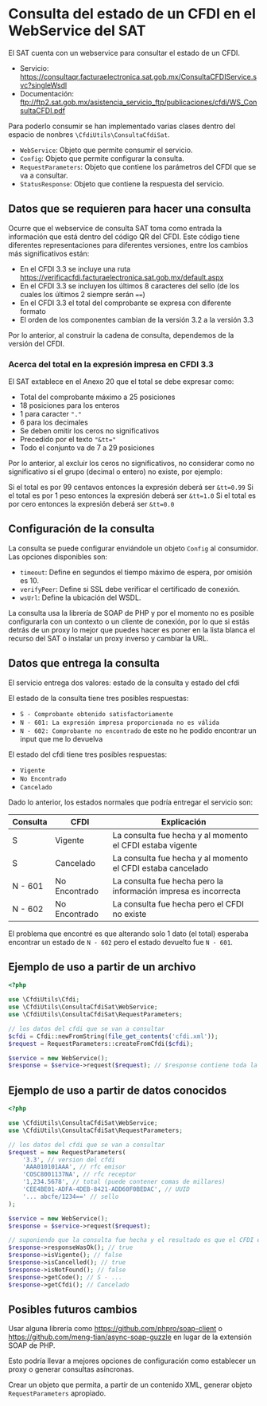 # Consulta del estado de un CFDI en el WebService del SAT

El SAT cuenta con un webservice para consultar el estado de un CFDI.

- Servicio: <https://consultaqr.facturaelectronica.sat.gob.mx/ConsultaCFDIService.svc?singleWsdl>
- Documentación: <ftp://ftp2.sat.gob.mx/asistencia_servicio_ftp/publicaciones/cfdi/WS_ConsultaCFDI.pdf>

Para poderlo consumir se han implementado varias clases dentro del espacio de nonbres `\CfdiUtils\ConsultaCfdiSat`.

- `WebService`: Objeto que permite consumir el servicio.
- `Config`: Objeto que permite configurar la consulta.
- `RequestParameters`: Objeto que contiene los parámetros del CFDI que se va a consultar.
- `StatusResponse`: Objeto que contiene la respuesta del servicio.


## Datos que se requieren para hacer una consulta

Ocurre que el webservice de consulta SAT toma como entrada la información que está dentro del código QR del CFDI.
Este código tiene diferentes representaciones para diferentes versiones, entre los cambios más significativos están:

- En el CFDI 3.3 se incluye una ruta <https://verificacfdi.facturaelectronica.sat.gob.mx/default.aspx>
- En el CFDI 3.3 se incluyen los últimos 8 caracteres del sello (de los cuales los últimos 2 siempre serán `==`)
- En el CFDI 3.3 el total del comprobante se expresa con diferente formato
- El orden de los componentes cambian de la versión 3.2 a la versión 3.3

Por lo anterior, al construir la cadena de consulta, dependemos de la versión del CFDI.


### Acerca del total en la expresión impresa en CFDI 3.3

El SAT extablece en el Anexo 20 que el total se debe expresar como:

- Total del comprobante máximo a 25 posiciones
- 18 posiciones para los enteros
- 1 para caracter `"."`
- 6 para los decimales
- Se deben omitir los ceros no significativos
- Precedido por el texto `"&tt="`
- Todo el conjunto va de 7 a 29 posiciones

Por lo anterior, al excluir los ceros no significativos, no considerar como
no significativo si el grupo (decimal o entero) no existe, por ejemplo:

Si el total es por 99 centavos entonces la expresión deberá ser `&tt=0.99`
Si el total es por 1 peso entonces la expresión deberá ser `&tt=1.0`
Si el total es por cero entonces la expresión deberá ser `&tt=0.0`


## Configuración de la consulta

La consulta se puede configurar enviándole un objeto `Config` al consumidor.
Las opciones disponibles son:

- `timeout`: Define en segundos el tiempo máximo de espera, por omisión es 10.
- `verifyPeer`: Define si SSL debe verificar el certificado de conexión.
- `wsUrl`: Define la ubicación del WSDL.

La consulta usa la librería de SOAP de PHP y por el momento no es posible configurarla
con un contexto o un cliente de conexión, por lo que si estás detrás de un proxy lo mejor
que puedes hacer es poner en la lista blanca el recurso del SAT o instalar un proxy inverso
y cambiar la URL.


## Datos que entrega la consulta

El servicio entrega dos valores: estado de la consulta y estado del cfdi

El estado de la consulta tiene tres posibles respuestas:

- `S - Comprobante obtenido satisfactoriamente`
- `N - 601: La expresión impresa proporcionada no es válida`
- `N - 602: Comprobante no encontrado` de este no he podido encontrar un input que me lo devuelva

El estado del cfdi tiene tres posibles respuestas:

- `Vigente`
- `No Encontrado`
- `Cancelado`

Dado lo anterior, los estados normales que podría entregar el servicio son:

Consulta | CFDI          | Explicación
-------- | ------------- | ---------------------------------------------------------------
S        | Vigente       | La consulta fue hecha y al momento el CFDI estaba vigente
S        | Cancelado     | La consulta fue hecha y al momento el CFDI estaba cancelado
N - 601  | No Encontrado | La consulta fue hecha pero la información impresa es incorrecta
N - 602  | No Encontrado | La consulta fue hecha pero el CFDI no existe

El problema que encontré es que alterando solo 1 dato (el total) esperaba encontrar un estado de `N - 602`
pero el estado devuelto fue `N - 601`.

## Ejemplo de uso a partir de un archivo

```php
<?php

use \CfdiUtils\Cfdi;
use \CfdiUtils\ConsultaCfdiSat\WebService;
use \CfdiUtils\ConsultaCfdiSat\RequestParameters;

// los datos del cfdi que se van a consultar
$cfdi = Cfdi::newFromString(file_get_contents('cfdi.xml'));
$request = RequestParameters::createFromCfdi($cfdi);

$service = new WebService();
$response = $service->request($request); // $response contiene toda la información
```

## Ejemplo de uso a partir de datos conocidos

```php
<?php

use \CfdiUtils\ConsultaCfdiSat\WebService;
use \CfdiUtils\ConsultaCfdiSat\RequestParameters;

// los datos del cfdi que se van a consultar
$request = new RequestParameters(
    '3.3', // version del cfdi
    'AAA010101AAA', // rfc emisor
    'COSC8001137NA', // rfc receptor
    '1,234.5678', // total (puede contener comas de millares)
    'CEE4BE01-ADFA-4DEB-8421-ADD60F0BEDAC', // UUID
    '... abcfe/1234==' // sello
);

$service = new WebService();
$response = $service->request($request);

// suponiendo que la consulta fue hecha y el resultado es que el CFDI está cancelado
$response->responseWasOk(); // true
$response->isVigente(); // false
$response->isCancelled(); // true
$response->isNotFound(); // false
$response->getCode(); // S - ...
$response->getCfdi(); // Cancelado
```

## Posibles futuros cambios

Usar alguna librería como <https://github.com/phpro/soap-client> o <https://github.com/meng-tian/async-soap-guzzle>
en lugar de la extensión SOAP de PHP.

Esto podría llevar a mejores opciones de configuración como establecer un proxy o generar consultas asíncronas.

Crear un objeto que permita, a partir de un contenido XML, generar objeto `RequestParameters` apropiado.
